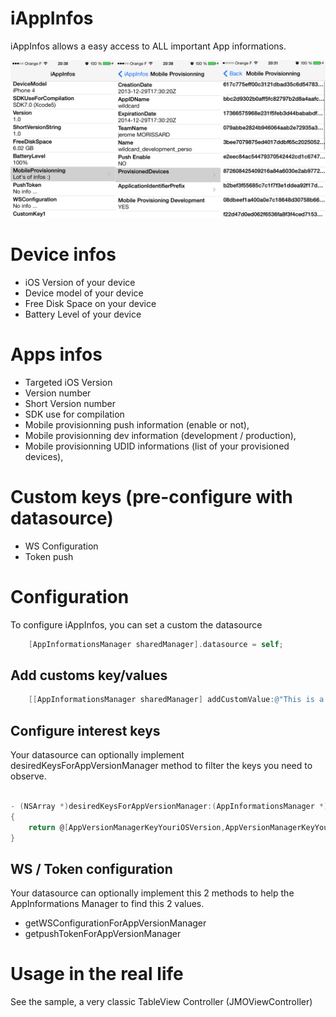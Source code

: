 iAppInfos
=========

iAppInfos allows a easy access to ALL important App informations.  

![Image](demo.png)

# Device infos
*   iOS Version of your device
*   Device model of your device
*   Free Disk Space on your device
*   Battery Level of your device

# Apps infos
*   Targeted iOS Version
*   Version number 
*   Short Version number
*   SDK use for compilation
*   Mobile provisionning push information (enable or not),
*   Mobile provisionning dev information (development / production),
*   Mobile provisionning UDID informations (list of your provisioned devices),

# Custom keys (pre-configure with datasource)
*   WS Configuration
*   Token push

# Configuration

To configure iAppInfos, you can set a custom the datasource
```objective-c
	[AppInformationsManager sharedManager].datasource = self;
```
## Add customs key/values

```objective-c
    [[AppInformationsManager sharedManager] addCustomValue:@"This is a custom value" forCustomKey:CustomKey1];
```

## Configure interest keys

Your datasource can optionally implement desiredKeysForAppVersionManager method to filter the keys you need to observe.

```objective-c

- (NSArray *)desiredKeysForAppVersionManager:(AppInformationsManager *)manager
{
    return @[AppVersionManagerKeyYouriOSVersion,AppVersionManagerKeyYourDeviceModel,AppVersionManagerKeyCompilationSDK, AppVersionManagerKeyCFBundleVersion, AppVersionManagerKeyFreeDiskSpace, AppVersionManagerKeyBatteryLevel,AppVersionManagerKeyMobileProvisionning, AppVersionManagerKeyPushToken,AppVersionManagerKeyWSConfiguration];
}
```
## WS / Token configuration  

Your datasource can optionally implement this 2 methods to help the AppInformations Manager to find this 2 values.

+ getWSConfigurationForAppVersionManager
+ getpushTokenForAppVersionManager

# Usage in the real life 

See the sample, a very classic TableView Controller (JMOViewController)


